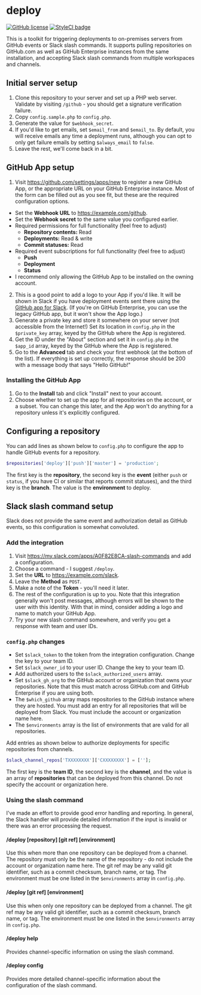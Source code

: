 # deploy
[![GitHub license](https://img.shields.io/github/license/kberzinch/deploy.svg?style=flat-square)](https://raw.githubusercontent.com/kberzinch/deploy/master/LICENSE.md) [![StyleCI badge](https://styleci.io/repos/43822640/shield)](https://styleci.io/repos/43822640)

This is a toolkit for triggering deployments to on-premises servers from GitHub events or Slack slash commands. It supports pulling repositories on GitHub.com as well as GitHub Enterprise instances from the same installation, and accepting Slack slash commands from multiple workspaces and channels.

## Initial server setup
1. Clone this repository to your server and set up a PHP web server. Validate by visiting `/github` - you should get a signature verification failure.
2. Copy `config.sample.php` to `config.php`.
3. Generate the value for `$webhook_secret`.
4. If you'd like to get emails, set `$email_from` and `$email_to`. By default, you will receive emails any time a deployment runs, although you can opt to only get failure emails by setting `$always_email` to `false`.
5. Leave the rest, we'll come back in a bit.

## GitHub App setup
1. Visit https://github.com/settings/apps/new to register a new GitHub App, or the appropriate URL on your GitHub Enterprise instance. Most of the form can be filled out as you see fit, but these are the required configuration options.
  * Set the **Webhook URL** to https://example.com/github.
  * Set the **Webhook secret** to the same value you configured earlier.
  * Required permissions for full functionality (feel free to adjust)
    * **Repository contents:** Read
    * **Deployments:** Read & write
    * **Commit statuses:** Read
  * Required event subscriptions for full functionality (feel free to adjust)
    * **Push**
    * **Deployment**
    * **Status**
  * I recommend only allowing the GitHub App to be installed on the owning account.
2. This is a good point to add a logo to your App if you'd like. It will be shown in Slack if you have deployment events sent there using the [GitHub app for Slack](https://slack.github.com/). (If you're on GitHub Enterprise, you can use the legacy GitHub app, but it won't show the App logo.)
3. Generate a private key and store it somewhere on your server (not accessible from the Internet!) Set its location in `config.php` in the `$private_key` array, keyed by the GitHub where the App is registered.
4. Get the ID under the "About" section and set it in `config.php` in the `$app_id` array, keyed by the GitHub where the App is registered.
5. Go to the **Advanced** tab and check your first webhook (at the bottom of the list). If everything is set up correctly, the response should be 200 with a message body that says "Hello GitHub!"

### Installing the GitHub App
1. Go to the **Install** tab and click "Install" next to your account.
2. Choose whether to set up the app for all repositories on the account, or a subset. You can change this later, and the App won't do anything for a repository unless it's explicitly configured.

## Configuring a repository
You can add lines as shown below to `config.php` to configure the app to handle GitHub events for a repository.

```php
$repositories['deploy']['push']['master'] = 'production';
```

The first key is the **repository**, the second key is the **event** (either `push` or `status`, if you have CI or similar that reports commit statuses), and the third key is the **branch**. The value is the **environment** to deploy.

## Slack slash command setup
Slack does not provide the same event and authorization detail as GitHub events, so this configuration is somewhat convoluted.

### Add the integration
1. Visit https://my.slack.com/apps/A0F82E8CA-slash-commands and add a configuration.
2. Choose a command - I suggest `/deploy`.
3. Set the **URL** to https://example.com/slack.
4. Leave the **Method** as `POST`.
5. Make a note of the **Token** - you'll need it later.
6. The rest of the configuration is up to you. Note that this integration generally won't post messages, although errors will be shown to the user with this identity. With that in mind, consider adding a logo and name to match your GitHub App.
7. Try your new slash command somewhere, and verify you get a response with team and user IDs.

### `config.php` changes
* Set `$slack_token` to the token from the integration configuration. Change the key to your team ID.
* Set `$slack_owner_id` to your user ID. Change the key to your team ID.
* Add authorized users to the `$slack_authorized_users` array.
* Set `$slack_gh_org` to the GitHub account or organization that owns your repositories. Note that this must match across GitHub.com and GitHub Enterprise if you are using both.
* The `$which_github` array maps repositories to the GitHub instance where they are hosted. You must add an entry for all repositories that will be deployed from Slack. You must include the account or organization name here.
* The `$environments` array is the list of environments that are valid for all repositories.

Add entries as shown below to authorize deployments for specific repositories from channels.

```php
$slack_channel_repos['TXXXXXXXX']['CXXXXXXXX'] = [''];
```

The first key is the **team ID**, the second key is the **channel**, and the value is an array of **repositories** that can be deployed from this channel. Do not specify the account or organization here.

### Using the slash command
I've made an effort to provide good error handling and reporting. In general, the Slack handler will provide detailed information if the input is invalid or there was an error processing the request.

#### /deploy [repository] [git ref] [environment]
Use this when more than one repository can be deployed from a channel. The repository must only be the name of the repository - do not include the account or organization name here. The git ref may be any valid git identifier, such as a commit checksum, branch name, or tag. The environment must be one listed in the `$environments` array in `config.php`.

#### /deploy [git ref] [environment]
Use this when only one repository can be deployed from a channel. The git ref may be any valid git identifier, such as a commit checksum, branch name, or tag. The environment must be one listed in the `$environments` array in `config.php`.

#### /deploy help
Provides channel-specific information on using the slash command.

#### /deploy config
Provides more detailed channel-specific information about the configuration of the slash command.
